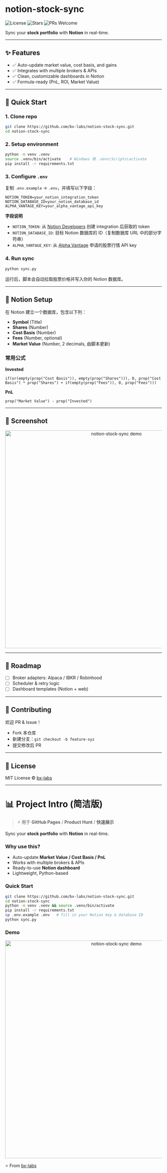 # notion-stock-sync

![License](https://img.shields.io/github/license/bx-labs/notion-stock-sync)
![Stars](https://img.shields.io/github/stars/bx-labs/notion-stock-sync)
![PRs Welcome](https://img.shields.io/badge/PRs-welcome-brightgreen.svg)

Sync your **stock portfolio** with **Notion** in real-time.

---

## ✨ Features
- ✅ Auto-update market value, cost basis, and gains  
- ✅ Integrates with multiple brokers & APIs  
- ✅ Clean, customizable dashboards in Notion  
- ✅ Formula-ready (PnL, ROI, Market Value)  

---

## 🚀 Quick Start

### 1. Clone repo
```bash
git clone https://github.com/bx-labs/notion-stock-sync.git
cd notion-stock-sync
```

### 2. Setup environment
```bash
python -m venv .venv
source .venv/bin/activate    # Windows 用 .venv\Scripts\activate
pip install -r requirements.txt
```

### 3. Configure `.env`
复制 `.env.example` → `.env`，并填写以下字段：

```
NOTION_TOKEN=your_notion_integration_token
NOTION_DATABASE_ID=your_notion_database_id
ALPHA_VANTAGE_KEY=your_alpha_vantage_api_key
```

**字段说明**
- `NOTION_TOKEN`: 从 [Notion Developers](https://www.notion.so/my-integrations) 创建 integration 后获取的 token  
- `NOTION_DATABASE_ID`: 目标 Notion 数据库的 ID（复制数据库 URL 中的部分字符串）  
- `ALPHA_VANTAGE_KEY`: 从 [Alpha Vantage](https://www.alphavantage.co/support/#api-key) 申请的股票行情 API key  

### 4. Run sync
```bash
python sync.py
```

运行后，脚本会自动拉取股票价格并写入你的 Notion 数据库。

---

## 📝 Notion Setup

在 Notion 建立一个数据库，包含以下列：
- **Symbol** (Title)  
- **Shares** (Number)  
- **Cost Basis** (Number)  
- **Fees** (Number, optional)  
- **Market Value** (Number, 2 decimals, 由脚本更新)  

### 常用公式

**Invested**
```text
if(or(empty(prop("Cost Basis")), empty(prop("Shares"))), 0, prop("Cost Basis") * prop("Shares") + if(empty(prop("Fees")), 0, prop("Fees")))
```

**PnL**
```text
prop("Market Value") - prop("Invested")
```

---

## 📸 Screenshot
<p align="center">
  <img src="docs/screenshots/notion-stock-sync.png" width="700" alt="notion-stock-sync demo"/>
</p>

---

## 📍 Roadmap
- [ ] Broker adapters: Alpaca / IBKR / Robinhood  
- [ ] Scheduler & retry logic  
- [ ] Dashboard templates (Notion + web)  

---

## 🤝 Contributing
欢迎 PR & Issue！  
- Fork 本仓库  
- 新建分支：`git checkout -b feature-xyz`  
- 提交修改后 PR  

---

## 📜 License
MIT License © [bx-labs](https://github.com/bx-labs)

---

# 📊 Project Intro (简洁版)

> ⚡ 用于 **GitHub Pages** / **Product Hunt** / **快速展示**

Sync your **stock portfolio** with **Notion** in real-time.

### Why use this?
- Auto-update **Market Value / Cost Basis / PnL**  
- Works with multiple brokers & APIs  
- Ready-to-use **Notion dashboard**  
- Lightweight, Python-based  

### Quick Start
```bash
git clone https://github.com/bx-labs/notion-stock-sync.git
cd notion-stock-sync
python -m venv .venv && source .venv/bin/activate
pip install -r requirements.txt
cp .env.example .env   # fill in your Notion key & database ID
python sync.py
```

### Demo
<p align="center">
  <img src="docs/screenshots/notion-stock-sync.png" width="700" alt="notion-stock-sync demo"/>
</p>

⭐️ From [bx-labs](https://github.com/bx-labs)
